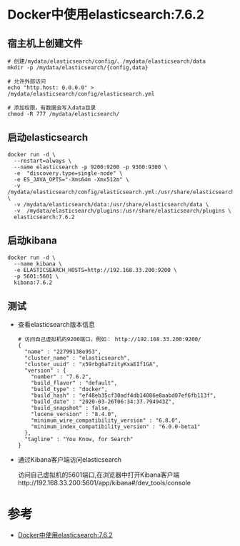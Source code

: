
# Docker中使用elasticsearch:7.6.2

## 宿主机上创建文件
```shell
# 创建/mydata/elasticsearch/config/、/mydata/elasticsearch/data
mkdir -p /mydata/elasticsearch/{config,data}

# 允许外部访问
echo "http.host: 0.0.0.0" > /mydata/elasticsearch/config/elasticsearch.yml

# 添加权限，有数据会写入data目录
chmod -R 777 /mydata/elasticsearch/
```


## 启动elasticsearch
```shell
docker run -d \
  --restart=always \
  --name elasticsearch -p 9200:9200 -p 9300:9300 \
  -e  "discovery.type=single-node" \
  -e ES_JAVA_OPTS="-Xms64m -Xmx512m" \
  -v /mydata/elasticsearch/config/elasticsearch.yml:/usr/share/elasticsearch/config/elasticsearch.yml \
  -v /mydata/elasticsearch/data:/usr/share/elasticsearch/data \
  -v  /mydata/elasticsearch/plugins:/usr/share/elasticsearch/plugins \
  elasticsearch:7.6.2
```

## 启动kibana
```shell
docker run -d \
  --name kibana \
  -e ELASTICSEARCH_HOSTS=http://192.168.33.200:9200 \
  -p 5601:5601 \
  kibana:7.6.2
```

## 测试
* 查看elasticsearch版本信息
    ```shell
    # 访问自己虚拟机的9200端口，例如： http://192.168.33.200:9200/
    {
      "name" : "22799138e953",
      "cluster_name" : "elasticsearch",
      "cluster_uuid" : "x59rbg6aTzityKxaEIf1GA",
      "version" : {
        "number" : "7.6.2",
        "build_flavor" : "default",
        "build_type" : "docker",
        "build_hash" : "ef48eb35cf30adf4db14086e8aabd07ef6fb113f",
        "build_date" : "2020-03-26T06:34:37.794943Z",
        "build_snapshot" : false,
        "lucene_version" : "8.4.0",
        "minimum_wire_compatibility_version" : "6.8.0",
        "minimum_index_compatibility_version" : "6.0.0-beta1"
      },
      "tagline" : "You Know, for Search"
    }
    ```

* 通过Kibana客户端访问elasticsearch

    访问自己虚拟机的5601端口,在浏览器中打开Kibana客户端http://192.168.33.200:5601/app/kibana#/dev_tools/console



# 参考
* [Docker中使用elasticsearch:7.6.2](https://segmentfault.com/a/1190000037525333)

